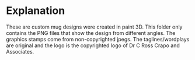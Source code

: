# Explanation
These are custom mug designs were created in paint 3D. This folder only contains the PNG files that show the design from different angles. The graphics stamps come from non-copyrighted jpegs. The taglines/wordplays are original and the logo is the copyrighted logo of Dr C Ross Crapo and Associates.
